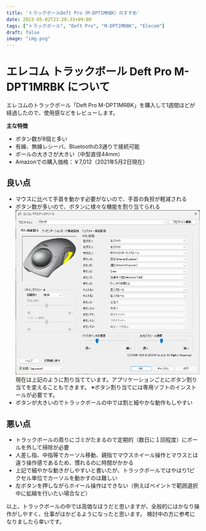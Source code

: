```yaml
---
title: 'トラックボールDeft Pro（M-DPT1MRBK）のすすめ'
date: 2023-05-02T23:28:33+09:00
tags: ["トラックボール", "Deft Pro", "M-DPT1MRBK", "Elecom"]
draft: false
image: "img.png"
---
```


# エレコム トラックボール Deft Pro M-DPT1MRBK について

エレコムのトラックボール「Deft Pro M-DPT1MRBK」を購入して1週間ほどが経過したので、使用感などをレビューします。

**主な特徴**
- ボタン数が8個と多い
- 有線、無線レシーバ、Bluetoothの3通りで接続可能
- ボールの大きさが大きい（中型直径44mm）
- Amazonでの購入価格：￥7,012（2021年5月2日現在）

## 良い点
- マウスに比べて手首を動かす必要がないので、手首の負担が軽減される
- ボタン数が多いので、ボタンに様々な機能を割り当てられる
![img_1.png](img_1.png)
現在は上記のように割り当てています。アプリケーションごとにボタン割り当てを変えることもできます。
※ボタン割り当てには専用ソフトのインストールが必要です。
- ボタンが大きいのでトラックボールの中では割と細やかな動作もしやすい

## 悪い点
- トラックボールの周りにゴミがたまるので定期的（数日に１回程度）にボールを外して掃除が必要
- 人差し指、中指等でカーソル移動、親指でマウスホイール操作とマウスとは違う操作感であるため、慣れるのに時間がかかる
- 上記で細やかな動きがしやすいと書いたが、トラックボールではやはり1ピクセル単位でカーソルを動かすのは難しい
- 左ボタンを押しながらホイール操作はできない（例えばペイントで範囲選択中に拡縮を行いたい場合など）

以上、トラックボールの中では高価なほうだと思いますが、全般的にはかなり操作がしやすく、仕事がはかどるようになったと思います。
検討中の方に参考になりましたら幸いです。